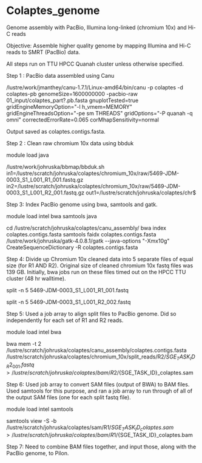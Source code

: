 # Colaptes_genome
Genome assembly with PacBio, Illumina long-linked (chromium 10x) and Hi-C reads 

Objective: Assemble higher quality genome by mapping Illumina and Hi-C reads to SMRT (PacBio) data. 

All steps run on TTU HPCC Quanah cluster unless otherwise specified. 

Step 1 : PacBio data assembled using Canu

/lustre/work/jmanthey/canu-1.7.1/Linux-amd64/bin/canu -p colaptes -d colaptes-pb genomeSize=1600000000 -pacbio-raw 01_input/colaptes_part?.pb.fasta gnuplotTested=true gridEngineMemoryOption="-l h_vmem=MEMORY" gridEngineThreadsOption="-pe sm THREADS" gridOptions="-P quanah -q omni" correctedErrorRate=0.065 corMhapSensitivity=normal
 
Output saved as colaptes.contigs.fasta.

Step 2 : Clean raw chromium 10x data using bbduk

module load java

/lustre/work/johruska/bbmap/bbduk.sh in1=/lustre/scratch/johruska/colaptes/chromium_10x/raw/5469-JDM-0003_S1_L001_R1_001.fastq.gz in2=/lustre/scratch/johruska/colaptes/chromium_10x/raw/5469-JDM-0003_S1_L001_R2_001.fastq.gz out1=/lustre/scratch/johruska/colaptes/chr$

Step 3: Index PacBio genome using bwa, samtools and gatk.  

module load intel bwa samtools java

cd /lustre/scratch/johruska/colaptes/canu_assembly/
bwa index colaptes.contigs.fasta
samtools faidx colaptes.contigs.fasta
/lustre/work/johruska/gatk-4.0.8.1/gatk --java-options "-Xmx10g" CreateSequenceDictionary -R colaptes.contigs.fasta

Step 4: Divide up Chromium 10x cleaned data into 5 separate files of equal size (for R1 AND R2). Original size of cleaned chromium 10x fastq files was 139 GB. Initially, bwa jobs run on these files timed out on the HPCC TTU cluster (48 hr walltime). 

split -n 5 5469-JDM-0003_S1_L001_R1_001.fastq

split -n 5 5469-JDM-0003_S1_L001_R2_002.fastq

Step 5: Used a job array to align split files to PacBio genome. Did so independently for each set of R1 and R2 reads. 

module load intel bwa

bwa mem -t 2 /lustre/scratch/johruska/colaptes/canu_assembly/colaptes.contigs.fasta /lustre/scratch/johruska/colaptes/chromium_10x/split_reads/R2/${SGE_TASK_ID}_R2_001.fastq > /lustre/scratch/johruska/colaptes/bam/R2/${SGE_TASK_ID}_colaptes.sam

Step 6: Used job array to convert SAM files (output of BWA) to BAM files. Used samtools for this purpose, and ran a job array to run through of all of the output SAM files (one for each split fastq file). 

module load intel samtools

samtools view  -S -b /lustre/scratch/johruska/colaptes/sam/R1/${SGE_TASK_ID}_colaptes.sam > /lustre/scratch/johruska/colaptes/bam/R1/${SGE_TASK_ID}_colaptes.bam

Step 7: Need to combine BAM files together, and input those, along with the PacBio genome, to Pilon. 





